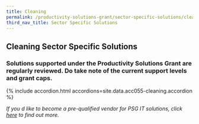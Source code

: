 ```yaml
---
title: Cleaning
permalink: /productivity-solutions-grant/sector-specific-solutions/cleaning/
third_nav_title: Sector Specific Solutions
---
```


## Cleaning Sector Specific Solutions

### Solutions supported under the Productivity Solutions Grant are regularly reviewed. Do take note of the current support levels and grant caps.

{% include accordion.html accordions=site.data.acc055-cleaning.accordion %}

_If you d like to become a pre-qualified vendor for PSG IT solutions, click <a target='_blank' href='https://www.imda.gov.sg/icmvendors' >here</a> to find out more._